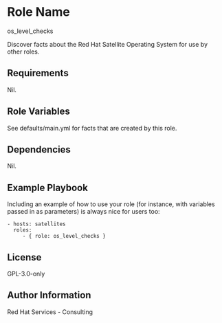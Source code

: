 Role Name
=========

os_level_checks

Discover facts about the Red Hat Satellite Operating System for use by other roles.

Requirements
------------

Nil.

Role Variables
--------------

See defaults/main.yml for facts that are created by this role.

Dependencies
------------

Nil.

Example Playbook
----------------

Including an example of how to use your role (for instance, with variables passed in as parameters) is always nice for users too:

    - hosts: satellites
      roles:
         - { role: os_level_checks }

License
-------

GPL-3.0-only

Author Information
------------------

Red Hat Services - Consulting

